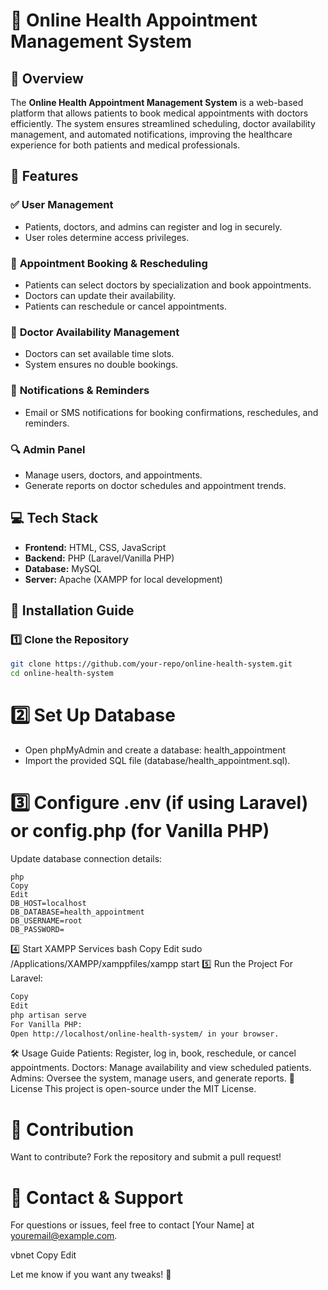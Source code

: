 # 🏥 Online Health Appointment Management System

## 📌 Overview
The **Online Health Appointment Management System** is a web-based platform that allows patients to book medical appointments with doctors efficiently. The system ensures streamlined scheduling, doctor availability management, and automated notifications, improving the healthcare experience for both patients and medical professionals.

## 🚀 Features
### ✅ **User Management**
- Patients, doctors, and admins can register and log in securely.
- User roles determine access privileges.

### 📅 **Appointment Booking & Rescheduling**
- Patients can select doctors by specialization and book appointments.
- Doctors can update their availability.
- Patients can reschedule or cancel appointments.

### 🏥 **Doctor Availability Management**
- Doctors can set available time slots.
- System ensures no double bookings.

### 📩 **Notifications & Reminders**
- Email or SMS notifications for booking confirmations, reschedules, and reminders.

### 🔍 **Admin Panel**
- Manage users, doctors, and appointments.
- Generate reports on doctor schedules and appointment trends.

## 💻 Tech Stack
- **Frontend:** HTML, CSS, JavaScript
- **Backend:** PHP (Laravel/Vanilla PHP)
- **Database:** MySQL
- **Server:** Apache (XAMPP for local development)

## 🔧 Installation Guide
### 1️⃣ **Clone the Repository**
```bash
git clone https://github.com/your-repo/online-health-system.git
cd online-health-system
```

# 2️⃣ Set Up Database
- Open phpMyAdmin and create a database: health_appointment
- Import the provided SQL file (database/health_appointment.sql).
# 3️⃣ Configure .env (if using Laravel) or config.php (for Vanilla PHP)
Update database connection details:
```
php
Copy
Edit
DB_HOST=localhost
DB_DATABASE=health_appointment
DB_USERNAME=root
DB_PASSWORD=
```
4️⃣ Start XAMPP Services
bash
Copy
Edit
sudo /Applications/XAMPP/xamppfiles/xampp start
5️⃣ Run the Project
For Laravel:
```bash
Copy
Edit
php artisan serve
For Vanilla PHP:
Open http://localhost/online-health-system/ in your browser.
```
🛠️ Usage Guide
Patients: Register, log in, book, reschedule, or cancel appointments.
Doctors: Manage availability and view scheduled patients.
Admins: Oversee the system, manage users, and generate reports.
📜 License
This project is open-source under the MIT License.

# 🙌 Contribution
Want to contribute? Fork the repository and submit a pull request!

# 📩 Contact & Support
For questions or issues, feel free to contact [Your Name] at youremail@example.com.

vbnet
Copy
Edit

Let me know if you want any tweaks! 🚀






